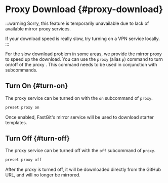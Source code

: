 # Proxy Download {#proxy-download}

:::warning
Sorry, this feature is temporarily unavailable due to lack of available mirror proxy services.

If your download speed is really slow, try turning on a VPN service locally.
:::

For the slow download problem in some areas, we provide the mirror proxy to speed up the download. You can use the `proxy` (alias `p`) command to turn on/off of the proxy . This command needs to be used in conjunction with subcommands.

## Turn On {#turn-on}

The proxy service can be turned on with the `on` subcommand of `proxy`.

```bash
preset proxy on
```

Once enabled, FastGit's mirror service will be used to download starter templates.

## Turn Off {#turn-off}

The proxy service can be turned off with the `off` subcommand of `proxy`.

```bash
preset proxy off
```

After the proxy is turned off, it will be downloaded directly from the GitHub URL, and will no longer be mirrored.
